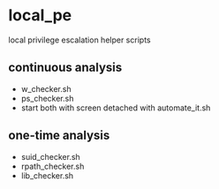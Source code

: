 # local_pe
local privilege escalation helper scripts

## continuous analysis
* w_checker.sh
* ps_checker.sh
* start both with screen detached with automate_it.sh

## one-time analysis
* suid_checker.sh
* rpath_checker.sh
* lib_checker.sh
